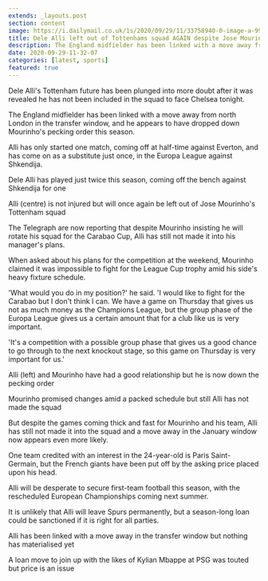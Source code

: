 ```yaml
---
extends: _layouts.post
section: content
image: https://i.dailymail.co.uk/1s/2020/09/29/11/33758940-0-image-a-99_1601375094914.jpg 
title: Dele Alli left out of Tottenhams squad AGAIN despite Jose Mourinho hinting at changes 
description: The England midfielder has been linked with a move away from north London in the transfer window, and he appears to have dropped down Mourinhos pecking order this season. 
date: 2020-09-29-11-32-07 
categories: [latest, sports] 
featured: true 
--- 
```

Dele Alli's Tottenham future has been plunged into more doubt after it was revealed he has not been included in the squad to face Chelsea tonight.

The England midfielder has been linked with a move away from north London in the transfer window, and he appears to have dropped down Mourinho's pecking order this season.

Alli has only started one match, coming off at half-time against Everton, and has come on as a substitute just once, in the Europa League against Shkendija.

Dele Alli has played just twice this season, coming off the bench against Shkendija for one 

Alli (centre) is not injured but will once again be left out of Jose Mourinho's Tottenham squad

The Telegraph are now reporting that despite Mourinho insisting he will rotate his squad for the Carabao Cup, Alli has still not made it into his manager's plans. 

When asked about his plans for the competition at the weekend, Mourinho claimed it was impossible to fight for the League Cup trophy amid his side's heavy fixture schedule.

'What would you do in my position?' he said. 'I would like to fight for the Carabao but I don't think I can. We have a game on Thursday that gives us not as much money as the Champions League, but the group phase of the Europa League gives us a certain amount that for a club like us is very important.

'It's a competition with a possible group phase that gives us a good chance to go through to the next knockout stage, so this game on Thursday is very important for us.'

Alli (left) and Mourinho have had a good relationship but he is now down the pecking order

Mourinho promised changes amid a packed schedule but still Alli has not made the squad

But despite the games coming thick and fast for Mourinho and his team, Alli has still not made it into the squad and a move away in the January window now appears even more likely.

One team credited with an interest in the 24-year-old is Paris Saint-Germain, but the French giants have been put off by the asking price placed upon his head.

Alli will be desperate to secure first-team football this season, with the rescheduled European Championships coming next summer.

It is unlikely that Alli will leave Spurs permanently, but a season-long loan could be sanctioned if it is right for all parties.

Alli has been linked with a move away in the transfer window but nothing has materialised yet

A loan move to join up with the likes of Kylian Mbappe at PSG was touted but price is an issue

